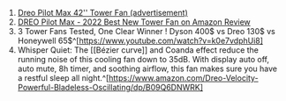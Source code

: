 1. [Dreo Pilot Max 42'' Tower Fan (advertisement)](https://www.youtube.com/watch?v=IkHW6AqYCXU)
2. [DREO Pilot Max - 2022 Best New Tower Fan on Amazon Review](https://www.youtube.com/watch?v=em5t6aCBjlc)
3. 3 Tower Fans Tested, One Clear Winner ! Dyson 400$ vs Dreo 130$ vs Honeywell 65$^[https://www.youtube.com/watch?v=k0e7vdphUi8]
4. Whisper Quiet: The [[Bézier curve]] and Coanda effect reduce the running noise of this cooling fan down to 35dB. With display auto off, auto mute, 8h timer, and soothing airflow, this fan makes sure you have a restful sleep all night.^[https://www.amazon.com/Dreo-Velocity-Powerful-Bladeless-Oscillating/dp/B09Q6DNWRK]